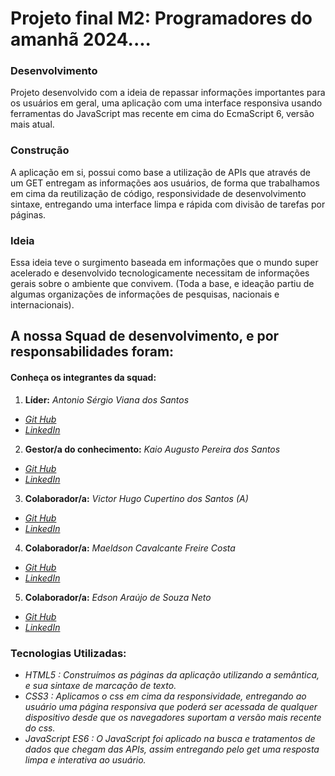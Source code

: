 # Projeto final M2: Programadores do amanhã 2024....

### Desenvolvimento
Projeto desenvolvido com a ideia de repassar informações importantes para os usuários em geral, uma aplicação com uma interface responsiva usando ferramentas do JavaScript mas recente em cima do EcmaScript 6, versão mais atual.

### Construção
A aplicação em si, possui como base a utilização de APIs que através de um GET entregam as informações aos usuários, de forma que trabalhamos em cima da reutilização de código, responsividade de desenvolvimento sintaxe, entregando uma interface limpa e rápida com divisão de tarefas por páginas.

### Ideia
Essa ideia teve o surgimento baseada em informações que o mundo super acelerado e desenvolvido tecnologicamente necessitam de informações gerais sobre o ambiente que convivem. (Toda a base, e ideação partiu de algumas organizações de informações de pesquisas, nacionais e internacionais).

## A nossa Squad de desenvolvimento, e por responsabilidades foram: 
#### Conheça os integrantes da squad:
1. **Líder:** _Antonio Sérgio Viana dos Santos_
- _[Git Hub](https://github.com/web-development-ser)_
- _[LinkedIn](https://www.linkedin.com/in/sergio-santos-1a7659222/)_
2. **Gestor/a do conhecimento:** _Kaio Augusto Pereira dos Santos_
- _[Git Hub](https://github.com/KaioSantista)_
- _[LinkedIn](#)_
3. **Colaborador/a:** _Victor Hugo Cupertino dos Santos  (A)_
- _[Git Hub](https://github.com/Victor346-debug)_
- _[LinkedIn](#)_
4. **Colaborador/a:** _Maeldson Cavalcante Freire Costa_
- _[Git Hub](https://github.com/maeldsoncavalcante100)_
- _[LinkedIn](https://www.linkedin.com/in/maeldson-cavalcante-freire-costa/?_l=pt_BR)_
5. **Colaborador/a:** _Edson Araújo de Souza Neto_
- _[Git Hub](https://github.com/edsonaraujoneto)_
- _[LinkedIn](https://www.linkedin.com/in/edsonaraujo2003/)_

### Tecnologias Utilizadas:
- _HTML5 : Construímos as páginas da aplicação utilizando a semântica, e sua sintaxe de marcação de texto._
- _CSS3 : Aplicamos o css em cima da responsividade, entregando ao usuário uma página responsiva que poderá ser acessada de qualquer dispositivo desde que os navegadores suportam a versão mais recente do css._
- _JavaScript ES6 : O JavaScript foi aplicado na busca e tratamentos de dados que chegam das APIs, assim entregando pelo get uma resposta limpa e interativa ao usuário._ 
